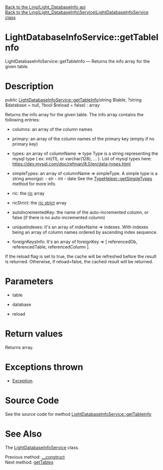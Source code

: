 [Back to the Ling/Light_DatabaseInfo api](https://github.com/lingtalfi/Light_DatabaseInfo/blob/master/doc/api/Ling/Light_DatabaseInfo.md)<br>
[Back to the Ling\Light_DatabaseInfo\Service\LightDatabaseInfoService class](https://github.com/lingtalfi/Light_DatabaseInfo/blob/master/doc/api/Ling/Light_DatabaseInfo/Service/LightDatabaseInfoService.md)


LightDatabaseInfoService::getTableInfo
================



LightDatabaseInfoService::getTableInfo — Returns the info array for the given table.




Description
================


public [LightDatabaseInfoService::getTableInfo](https://github.com/lingtalfi/Light_DatabaseInfo/blob/master/doc/api/Ling/Light_DatabaseInfo/Service/LightDatabaseInfoService/getTableInfo.md)(string $table, ?string $database = null, ?bool $reload = false) : array




Returns the info array for the given table.
The info array contains the following entries:

- columns: an array of the column names
- primary: an array of the column names of the primary key (empty if no primary key)
- types: an array of columnName => type
         Type is a string representing the mysql type ( ex: int(11), or varchar(128), ... ).
         List of mysql types here: https://dev.mysql.com/doc/refman/8.0/en/data-types.html
- simpleTypes: an array of columnName => simpleType.
         A simple type is a string amongst:
             - str
             - int
             - date
         See the [TypeHelper::getSimpleTypes](https://github.com/lingtalfi/Light_DatabaseInfo/blob/master/doc/api/Ling/Light_DatabaseInfo/Helper/TypeHelper/getSimpleTypes.md) method for more info.

- ric: the [ric](https://github.com/lingtalfi/NotationFan/blob/master/ric.md) array
- ricStrict: the [ric strict](https://github.com/lingtalfi/NotationFan/blob/master/ric.md) array
- autoIncrementedKey: the name of the auto-incremented column, or false (if there is no auto-incremented column)
- uniqueIndexes: It's an array of indexName => indexes. With indexes being an array of column names ordered by ascending index sequence.
- foreignKeysInfo: It's an array of foreignKey => [ referencedDb, referencedTable, referencedColumn ].


If the reload flag is set to true, the cache will be refreshed before the result is returned.
Otherwise, if reload=false, the cached result will be returned.




Parameters
================


- table

    

- database

    

- reload

    


Return values
================

Returns array.


Exceptions thrown
================

- [Exception](http://php.net/manual/en/class.exception.php).&nbsp;







Source Code
===========
See the source code for method [LightDatabaseInfoService::getTableInfo](https://github.com/lingtalfi/Light_DatabaseInfo/blob/master/Service/LightDatabaseInfoService.php#L74-L113)


See Also
================

The [LightDatabaseInfoService](https://github.com/lingtalfi/Light_DatabaseInfo/blob/master/doc/api/Ling/Light_DatabaseInfo/Service/LightDatabaseInfoService.md) class.

Previous method: [__construct](https://github.com/lingtalfi/Light_DatabaseInfo/blob/master/doc/api/Ling/Light_DatabaseInfo/Service/LightDatabaseInfoService/__construct.md)<br>Next method: [getTables](https://github.com/lingtalfi/Light_DatabaseInfo/blob/master/doc/api/Ling/Light_DatabaseInfo/Service/LightDatabaseInfoService/getTables.md)<br>

